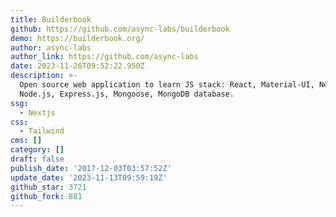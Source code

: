 ```yaml
---
title: Builderbook
github: https://github.com/async-labs/builderbook
demo: https://builderbook.org/
author: async-labs
author_link: https://github.com/async-labs
date: 2023-11-26T09:52:22.950Z
description: >-
  Open source web application to learn JS stack: React, Material-UI, Next.js,
  Node.js, Express.js, Mongoose, MongoDB database.
ssg:
  - Nextjs
css:
  - Tailwind
cms: []
category: []
draft: false
publish_date: '2017-12-03T03:57:52Z'
update_date: '2023-11-13T09:59:19Z'
github_star: 3721
github_fork: 881
---
```

